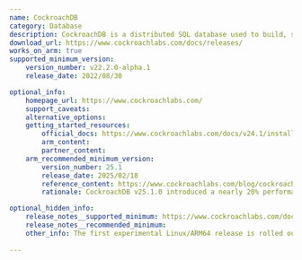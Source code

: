 ```yaml
---
name: CockroachDB
category: Database
description: CockroachDB is a distributed SQL database used to build, scale, and manage modern and data-intensive applications.
download_url: https://www.cockroachlabs.com/docs/releases/
works_on_arm: true
supported_minimum_version:
    version_number: v22.2.0-alpha.1
    release_date: 2022/08/30

optional_info:
    homepage_url: https://www.cockroachlabs.com/
    support_caveats:
    alternative_options:
    getting_started_resources:
        official_docs: https://www.cockroachlabs.com/docs/v24.1/install-cockroachdb-linux
        arm_content:
        partner_content:
    arm_recommended_minimum_version:
        version_number: 25.1
        release_date: 2025/02/18
        reference_content: https://www.cockroachlabs.com/blog/cockroachdb-25-1-enhanced-resilience-and-performance/
        rationale: CockroachDB v25.1.0 introduced a nearly 20% performance improvement, which can benefit all architectures, including Linux/ARM64.

optional_hidden_info:
    release_notes__supported_minimum: https://www.cockroachlabs.com/docs/releases/v22.2#v22-2-0-alpha-1-build-changes
    release_notes__recommended_minimum:
    other_info: The first experimental Linux/ARM64 release is rolled out in version v22.2.0-alpha.1.
 
---
```

